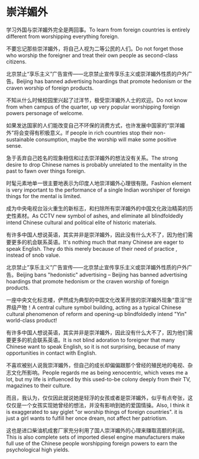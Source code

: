 # 崇洋媚外

<p><span class="chinese">学习外国与崇洋媚外完全是两回事。</span><span class="english">To learn from foreign countries is entirely different from worshipping everything foreign.</span></p>

<p><span class="chinese">不要忘记那些崇洋媚外，将自己人视为二等公民的人们。</span><span class="english">Do not forget those who worship the foreigner and treat their own people as second-class citizens.</span></p>

<p><span class="chinese">北京禁止“享乐主义”广告宣传——北京禁止宣传享乐主义或崇洋媚外性质的户外广告。</span><span class="english">Beijing has banned advertising hoardings that promote hedonism or the craven worship of foreign products.</span></p>

<p><span class="chinese">不知从什么时候校园里兴起了过洋节，极受崇洋媚外人士的欢迎。</span><span class="english">Do not know from when campus of the quarter, up very popular worshipping foreign powers personage of welcome.</span></p>

<p><span class="chinese">如果发达国家的人们能改变自己不环保的消费方式，也许发展中国家的“崇洋媚外”将会变得有积极意义。</span><span class="english">If people in rich countries stop their non-sustainable consumption, maybe the worship will make some positive sense.</span></p>

<p><span class="chinese">急于丢弃自己姓名的现象相信和过去崇洋媚外的想法没有关系。</span><span class="english">The strong desire to drop Chinese names is probably unrelated to the mentality in the past to fawn over things foreign.</span></p>

<p><span class="chinese">时髦元素地单一很主要地表示为印度人地崇洋媚外心理很有限。</span><span class="english">Fashion element is very important to the performance of a single Indian worshiper of foreign things for the mental is limited.</span></p>

<p><span class="chinese">成为中央电视台浴火重生的新标志，和扫除所有崇洋媚外的中国文化政治精英的历史性素材。</span><span class="english">As CCTV new symbol of ashes, and eliminate all blindfoldedly intend Chinese cultural and political elite of historic materials.</span></p>

<p><span class="chinese">有许多中国人想说英语，其实并非是崇洋媚外，因此没有什么大不了，因为他们需要更多的机会联系英语。</span><span class="english">It's nothing much that many Chinese are eager to speak English. They do this merely because of their need of practice , instead of snob value.</span></p>

<p><span class="chinese">北京禁止”享乐主义”广告宣传——北京禁止宣传享乐主义或崇洋媚外性质的户外广告。</span><span class="english">Beijing bans "hedonistic" advertising – Beijing has banned advertising hoardings that promote hedonism or the craven worship of foreign products.</span></p>

<p><span class="chinese">一座中央文化标志楼，俨然成为典型的中国文化改革开放的崇洋媚外现象“意淫”世界级产物！</span><span class="english">A central culture symbol building, acting as a typical Chinese cultural phenomenon of reform and opening-up blindfoldedly intend "Yin" world-class product!</span></p>

<p><span class="chinese">有许多中国人想说英语，其实并非是崇洋媚外，因此没有什么大不了，因为他们需要更多的机会联系英语。</span><span class="english">It is not blind adoration to foreigner that many Chinese want to speak English, so it is not surprising, because of many opportunities in contact with English.</span></p>

<p><span class="chinese">不喜欢被别人说我崇洋媚外，但自己的成长却偏偏跟那个曾经的殖民地的电视、杂志文化所影响。</span><span class="english">People regards me as being xenocentric, which vexes me a lot, but my life is influenced by this used-to-be colony deeply from their TV, magazines to their culture.</span></p>

<p><span class="chinese">而且，我认为，仅仅因此就说她是轻浮的女孩或者是崇洋媚外，似乎有点夸张，这仅仅是一个女孩实现她曾经的想法，并没有影响到她的爱国情操。</span><span class="english">Also, I think it is exaggerated to say giglet "or worship things of foreign countries". it is just a girl wants to fulfill her once dream, not affect her patriotism.</span></p>

<p><span class="chinese">这也是进口柴油机成套厂家充分利用了国人崇洋媚外的心理来赚取高额的利润。</span><span class="english">This is also complete sets of imported diesel engine manufacturers make full use of the Chinese people worshipping foreign powers to earn the psychological high yields.</span></p>

